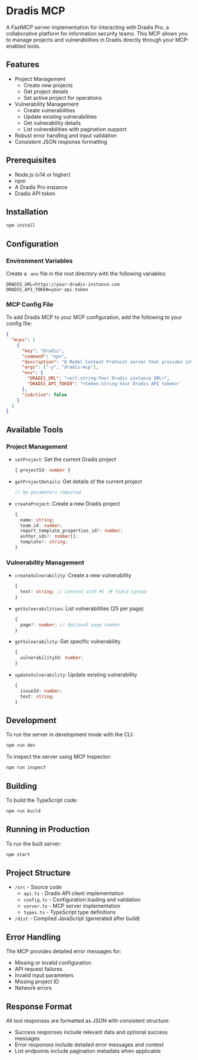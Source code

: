 # Dradis MCP

A FastMCP server implementation for interacting with Dradis Pro, a collaborative platform for information security teams. This MCP allows you to manage projects and vulnerabilities in Dradis directly through your MCP-enabled tools.

## Features

- Project Management
  - Create new projects
  - Get project details
  - Set active project for operations
- Vulnerability Management
  - Create vulnerabilities
  - Update existing vulnerabilities
  - Get vulnerability details
  - List vulnerabilities with pagination support
- Robust error handling and input validation
- Consistent JSON response formatting

## Prerequisites

- Node.js (v14 or higher)
- npm
- A Dradis Pro instance
- Dradis API token

## Installation

```bash
npm install
```

## Configuration

### Environment Variables

Create a `.env` file in the root directory with the following variables:

```env
DRADIS_URL=https://your-dradis-instance.com
DRADIS_API_TOKEN=your-api-token
```

### MCP Config File

To add Dradis MCP to your MCP configuration, add the following to your config file:

```json
{
  "mcps": [
    {
      "key": "Dradis",
      "command": "npx",
      "description": "A Model Context Protocol server that provides integration with Dradis note-taking platform",
      "args": ["-y", "dradis-mcp"],
      "env": {
        "DRADIS_URL": "<url:string:Your Dradis instance URL>",
        "DRADIS_API_TOKEN": "<token:string:Your Dradis API token>"
      },
      "isActive": false
    }
  ]
}
```

## Available Tools

### Project Management

- `setProject`: Set the current Dradis project
  ```typescript
  { projectId: number }
  ```

- `getProjectDetails`: Get details of the current project
  ```typescript
  // No parameters required
  ```

- `createProject`: Create a new Dradis project
  ```typescript
  {
    name: string;
    team_id: number;
    report_template_properties_id?: number;
    author_ids?: number[];
    template?: string;
  }
  ```

### Vulnerability Management

- `createVulnerability`: Create a new vulnerability
  ```typescript
  {
    text: string; // Content with #[ ]# field syntax
  }
  ```

- `getVulnerabilities`: List vulnerabilities (25 per page)
  ```typescript
  {
    page?: number; // Optional page number
  }
  ```

- `getVulnerability`: Get specific vulnerability
  ```typescript
  {
    vulnerabilityId: number;
  }
  ```

- `updateVulnerability`: Update existing vulnerability
  ```typescript
  {
    issueId: number;
    text: string;
  }
  ```

## Development

To run the server in development mode with the CLI:

```bash
npm run dev
```

To inspect the server using MCP Inspector:

```bash
npm run inspect
```

## Building

To build the TypeScript code:

```bash
npm run build
```

## Running in Production

To run the built server:

```bash
npm start
```

## Project Structure

- `/src` - Source code
  - `api.ts` - Dradis API client implementation
  - `config.ts` - Configuration loading and validation
  - `server.ts` - MCP server implementation
  - `types.ts` - TypeScript type definitions
- `/dist` - Compiled JavaScript (generated after build)

## Error Handling

The MCP provides detailed error messages for:
- Missing or invalid configuration
- API request failures
- Invalid input parameters
- Missing project ID
- Network errors

## Response Format

All tool responses are formatted as JSON with consistent structure:
- Success responses include relevant data and optional success messages
- Error responses include detailed error messages and context
- List endpoints include pagination metadata when applicable
